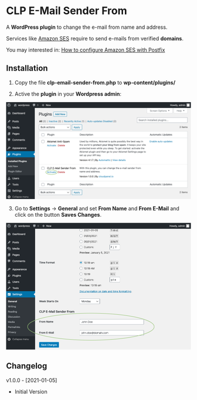 # CLP E-Mail Sender From

A **WordPress plugin** to change the e-mail from name and address.

Services like [Amazon SES](https://aws.amazon.com/ses/) require to send e-mails from verified **domains**.

You may interested in: [How to configure Amazon SES with Postfix](https://www.cloudpanel.io/tutorial/how-to-configure-amazon-ses-with-postfix/)

## Installation

1) Copy the file **clp-email-sender-from.php** to **wp-content/plugins/**

2) Active the **plugin** in your **Wordpress admin**:

<img alt="CLP E-Mail Sender From Wordpress Plugin" src="/assets/images/activate_plugin.png?v=0.0.1">

3) Go to **Settings** -> **General** and set **From Name** and **From E-Mail** and click on the button **Saves Changes**.

<img alt="CLP E-Mail Sender From Settings" src="/assets/images/email_sender_from_settings.png?v=0.0.1">

## Changelog

v1.0.0 - [2021-01-05]

- Initial Version